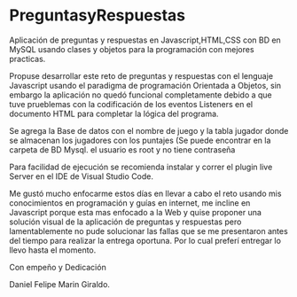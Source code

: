 # PreguntasyRespuestas
Aplicación de preguntas y respuestas en Javascript,HTML,CSS con BD en MySQL usando clases y objetos para la programación con mejores practicas.

Propuse desarrollar este reto de preguntas y respuestas con el lenguaje Javascript usando el paradigma de programación Orientada a Objetos, sin embargo la aplicación no quedó funcional completamente
debido a que tuve prueblemas con la codificación de los eventos Listeners en el documento HTML para completar la lógica del programa.

Se agrega la Base de datos con el nombre de juego y la tabla jugador donde se almacenan los jugadores con los puntajes (Se puede encontrar en la carpeta de BD Mysql.
el usuario es root y no tiene contraseña

Para facilidad de ejecución se recomienda instalar y correr el plugin live Server en el IDE de Visual Studio Code.

Me gustó mucho enfocarme estos días en llevar a cabo el reto usando mis conocimientos en programación y guías en internet, me incline en Javascript porque esta mas enfocado a la Web y quise proponer una solución visual
de la aplicación de preguntas y respuestas pero lamentablemente no pude solucionar las fallas que se me presentaron antes del tiempo para realizar la entrega oportuna. Por lo cual preferí entregar lo llevo hasta el momento.

Con empeño y Dedicación

Daniel Felipe Marin Giraldo.



